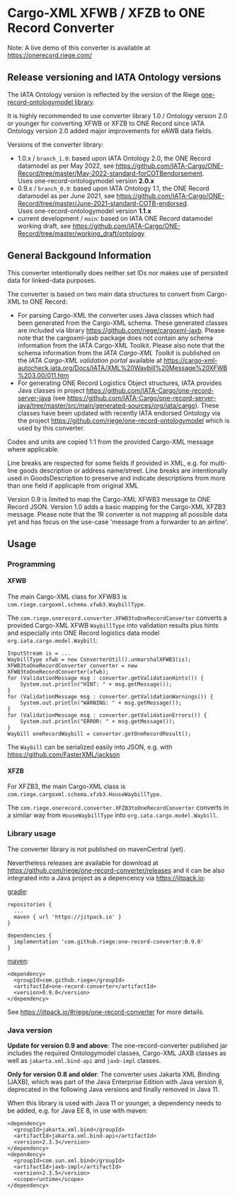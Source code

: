 # Cargo-XML XFWB / XFZB to ONE Record Converter
Note: A live demo of this converter is available at https://onerecord.riege.com/

## Release versioning and IATA Ontology versions

The IATA Ontology version is reflected by the version of the Riege [one-record-ontologymodel library](https://github.com/riege/one-record-ontologymodel).

It is highly recommended to use converter library 1.0 / Ontology version 2.0 or younger for 
converting XFWB or XFZB to ONE Record since IATA Ontology version 2.0 added major improvements for 
eAWB data fields.

Versions of the converter library:
* 1.0.x / `branch_1.0`: based upon IATA Ontology 2.0, the ONE Record datamodel as per May 2022, see https://github.com/IATA-Cargo/ONE-Record/tree/master/May-2022-standard-forCOTBendorsement.
  <br>Uses one-record-ontologymodel version **2.0.x**
* 0.9.x / `branch_0.9`: based upon IATA Ontology 1.1, the ONE Record datamodel as per June 2021, see https://github.com/IATA-Cargo/ONE-Record/tree/master/June-2021-standard-COTB-endorsed.
  <br>Uses one-record-ontologymodel version **1.1.x**
* current development / `main`: based on IATA ONE Record datamodel working draft, see https://github.com/IATA-Cargo/ONE-Record/tree/master/working_draft/ontology

## General Backgound Information
This converter intentionally does neither set IDs nor makes use of persisted data for linked-data purposes.

The converter is based on two main data structures to convert from Cargo-XML to ONE Record:

* For parsing Cargo-XML the converter uses Java classes which had been generated from the 
  Cargo-XML schema. These generated classes are included via library
  https://github.com/riege/cargoxml-jaxb.
  Please note that the cargoxml-jaxb package does not contain any schema information from the IATA Cargo-XML
  Toolkit.
  Please also note that the schema information from 
  the _IATA Cargo-XML Toolkit_ is published on 
  the _IATA Cargo-XML validation portal_ available at
  https://cargo-xml-autocheck.iata.org/Docs/IATA/XML%20Waybill%20Message%20XFWB%203.00/011.htm
* For generating ONE Record Logistics Object structures, IATA provides Java classes 
  in project https://github.com/IATA-Cargo/one-record-server-java 
  (see https://github.com/IATA-Cargo/one-record-server-java/tree/master/src/main/generated-sources/org/iata/cargo).
  These classes have been updated with recently IATA endorsed Ontology via the project 
  https://github.com/riege/one-record-ontologymodel which is used by this converter.

Codes and units are copied 1:1 from the provided Cargo-XML message where applicable.

Line breaks are respected for some fields if provided in XML, e.g. for multi-line goods description or address name/street. Line breaks are intentionally used in GoodsDescription to preserve and indicate descriptions from more than one field if applicaple from original XML

Version 0.9 is limited to map the Cargo-XML XFWB3 message to ONE Record JSON.
Version 1.0 adds a basic mapping for the Cargo-XML XFZB3 message.
Please note that the 1R converter is not mapping all possible data yet and has focus on the use-case 'message from a forwarder to an airline'.

## Usage

### Programming 

#### XFWB
The main Cargo-XML class for XFWB3 is `com.riege.cargoxml.schema.xfwb3.WaybillType`.

The `com.riege.onerecord.converter.XFWB3toOneRecordConverter` converts a provided 
Cargo-XML XFWB `WaybillType`
into validation results plus hints and especially into ONE Record logistics data model
`org.iata.cargo.model.Waybill`:

    InputStream is = ...
    WaybillType xfwb = new ConverterUtil().unmarshalXFWB3(is);
    XFWB3toOneRecordConverter converter = new XFWB3toOneRecordConverter(xfwb);
    for (ValidationMessage msg : converter.getValidationHints()) {
        System.out.println("HINT: " + msg.getMessage());
    }
    for (ValidationMessage msg : converter.getValidationWarnings()) {
        System.out.println("WARNING: " + msg.getMessage());
    }
    for (ValidationMessage msg : converter.getValidationErrors()) {
        System.out.println("ERROR: " + msg.getMessage());
    }
    Waybill oneRecordWaybill = converter.getOneRecordResult();

The `Waybill` can be serialized easily into JSON, e.g. with https://github.com/FasterXML/jackson

#### XFZB
For XFZB3, the main Cargo-XML class is `com.riege.cargoxml.schema.xfzb3.HouseWaybillType`.

The `com.riege.onerecord.converter.XFZB3toOneRecordConverter` converts in a similar way
from `HouseWaybillType` into `org.iata.cargo.model.Waybill`.

### Library usage
The converter library is not published on mavenCentral (yet).

Nevertheless releases are available for download at https://github.com/riege/one-record-converter/releases 
and it can be also integrated into a Java project as a depencency via https://jitpack.io:

[gradle](https://gradle.org/):

    repositories {
      ...
      maven { url 'https://jitpack.io' }
    }

    dependencies {
      implementation 'com.github.riege:one-record-converter:0.9.0'
    }

[maven](https://maven.apache.org):

    <dependency>
      <groupId>com.github.riege</groupId>
      <artifactId>one-record-converter</artifactId>
      <version>0.9.0</version>
    </dependency>

See https://jitpack.io/#riege/one-record-converter for more details.

### Java version
**Update for version 0.9 and above**: The one-record-converter published jar includes 
the required Ontologymodel classes, Cargo-XML JAXB classes as well as 
`jakarta.xml.bind-api` and `jaxb-impl` classes. 


**Only for version 0.8 and older**:
The converter uses Jakarta XML Binding (JAXB), which was part of 
the Java Enterprise Edition with Java version 8,
deprecated in the following Java versions and finally removed in Java 11.

When this library is used with Java 11 or younger, a dependency needs to be added,
e.g. for Java EE 8, in use with maven:

    <dependency>
      <groupId>jakarta.xml.bind</groupId>
      <artifactId>jakarta.xml.bind-api</artifactId>
      <version>2.3.3</version>
    </dependency>
    <dependency>
      <groupId>com.sun.xml.bind</groupId>
      <artifactId>jaxb-impl</artifactId>
      <version>2.3.5</version>
      <scope>runtime</scope>
    </dependency>
